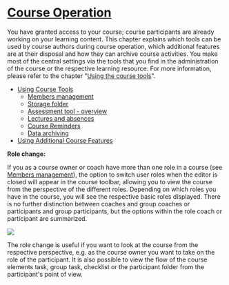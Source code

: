 #  [Course Operation](Course+Operation.html)

  

You have granted access to your course; course participants are already
working on your learning content. This chapter explains which tools can be
used by course authors during course operation, which additional features are
at their disposal and how they can archive course activities. You make most of
the central settings via the tools that you find in the administration of the
course or the respective learning resource. For more information, please refer
to the chapter "[Using the course tools](Using+Course+Tools.html)".

  * [Using Course Tools](Using+Course+Tools.html)
    * [Members management](Members+management.html)
    * [Storage folder](Storage+folder.html)
    * [Assessment tool - overview](Assessment+tool+-+overview.html)
    * [Lectures and absences](Lectures+and+absences.html)
    * [Course Reminders](Course+Reminders.html)
    * [Data archiving](Data+archiving.html)
  * [Using Additional Course Features](Using+Additional+Course+Features.html)

 **Role change:**

If you as a course owner or coach have more than one role in a course (see
[Members management](Members+management.html)), the option to switch user
roles when the editor is closed will appear in the course toolbar, allowing
you to view the course from the perspective of the different roles. Depending
on which roles you have in the course, you will see the respective basic roles
displayed. There is no further distinction between coaches and group coaches
or participants and group participants, but the options within the role coach
or participant are summarized.

![](../../download/attachments/108600812/Rollenwechsel.png)

The role change is useful if you want to look at the course from the
respective perspective, e.g. as the course owner you want to take on the role
of the participant. It is also possible to view the flow of the course
elements task, group task, checklist or the participant folder from the
participant's point of view.

  

